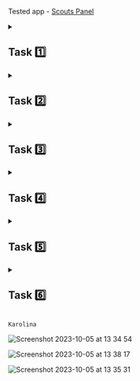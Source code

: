 Tested app - [Scouts Panel](https://scouts-test.futbolkolektyw.pl/en)

<details>
<summary> <h2> Task 1️⃣ </h2> </summary>

 <b> Software configuration </b> <br>
 
 - installing and configuring: python, IDE PyCharm, Chrome webdriver, Git and Github Desktop
 - cloning and publishing the repository
 - installing selenium and pytest
 - editing readme for the first time 🤓

[quiz score:](https://getistqb.com/quiz-purpurowy/) 12/14 👌
</details>

<details>
<summary> <h2> Task 2️⃣ </h2> </summary>

<b> Selectors </b> <br>

- creating a new branch in the project
- searching for the first selectors 🔍

<details> 
<summary> remind_password_hyperlink_xpath: </summary>
 
`- //*[text()='Remind password']`   
`- //*[contains(@class, 'MuiTypography-root MuiLink-root')]`   
`- //*/div[1]/a`
</details>

<details> 
<summary> password_field_xpath: </summary>

`- //*[@id='password']`  
`- //*[@name='password']`   
`- //input[@type='password']`
</details>

<details> 
<summary> login_field_xpath: </summary>

`- //*[@id='login']`   
`- //*[@name='login']`   
`- //*[@class="MuiInputBase-input MuiInput-input"]`
</details>

<details> 
<summary> sign_in_button_xpath: </summary>

`- //*/button/span[1]`   
`- //*[text()='Sign in']`   
`- //*[@type='submit']`
</details>

<details> 
<summary> english_language_xpath: </summary>

`- //*[text()="English"]`   
`- //*/form/div/div[2]/div`    
`- //*[@class="MuiInputBase-root MuiInput-root MuiInput-underline jss6"]`
</details>

<details> 
<summary> scouts_panel_text_xpath: </summary>

`- //h5`   
`- //*/div/div[1]/h5`   
`- //*[contains(@class, "gutterBottom")]`
</details>

</details>

<details>
<summary> <h2> Task 3️⃣ </h2> </summary>

- running first tests
- assertion e.g.: <br>
  
`def title_of_page(self): <br>
        self.wait_for_element_to_be_clickable(self.activity_tab_xpath) <br>
        assert self.get_page_title(self.dashboard_url) == self.expected_dashboard_title`

`def title_of_polish_page(self): <br>
        self.click_on_the_element(self.polski_xpath) <br>
        assert self.get_page_title(self.polish_url) == self.polish_expected_title`
  
</details>

<details>
<summary> <h2> Task 4️⃣ </h2> </summary>

- refactor
- debugger
- [writing code based on test cases](https://github.com/karolinaszy/automated_tests_challenge/tree/main/test_cases) 
- writing [test cases](https://drive.google.com/drive/u/1/folders/1987MHeKnAwviBS8oxVPAMrAryYXPj8IF)
- python screenshot method
- generating a html report
</details>

<details>
<summary> <h2> Task 5️⃣ </h2> </summary>

- smoke tests
- running test suites
- running [tests](https://drive.google.com/file/d/13aJzHGkX2HwzhGPzgNo445Cs0X7INIpQ/view?usp=drive_link) with robot framework
</details>

<details>
<summary> <h2> Task 6️⃣ </h2> </summary>

- [reporting bugs](https://docs.google.com/spreadsheets/d/1mclDrxefSIJAC0EKxuxXirdDfHzRAEqVYnNXRTJoioM/edit?usp=drive_link)
- creating [test report](https://docs.google.com/document/d/1IjToNUgOsPWFYkPxW15xxxq9d8cY5Wfbq8Z207qKfBE/edit?usp=drive_link)
</details>

`Karolina`

![Screenshot 2023-10-05 at 13 34 54](https://github.com/karolinaszy/automated_tests_challenge/assets/135064013/7187151c-c104-4e26-9fd3-a51c110e5235)

![Screenshot 2023-10-05 at 13 38 17](https://github.com/karolinaszy/automated_tests_challenge/assets/135064013/7ee2d2eb-89b2-4bf2-a9b0-9c898d507edd)

![Screenshot 2023-10-05 at 13 35 31](https://github.com/karolinaszy/automated_tests_challenge/assets/135064013/820e6774-16b8-4e0c-9af1-9ec5a47fcdf1)
